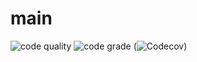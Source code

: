 # main
![code quality](https://www.code-inspector.com/project/23445/score/svg)
![code grade](https://www.code-inspector.com/project/23445/status/svg)
(![Codecov](https://img.shields.io/codecov/c/github/cathyAkoth/main))
